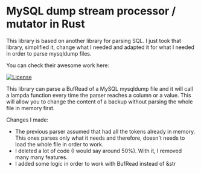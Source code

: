 # MySQL dump stream processor / mutator in Rust

This library is based on another library for parsing SQL. I just took that library, simplified it, change what I needed and adapted it for what I needed in order to parse mysqldump files.

You can check their awesome work here: [](https://github.com/andygrove/sqlparser-rs)

[![License](https://img.shields.io/badge/License-Apache%202.0-blue.svg)](https://opensource.org/licenses/Apache-2.0)

This library can parse a BufRead of a MySQL mysqldump file and it will call a lampda function every time the parser reaches a column or a value. This will allow you to change the content of a backup without parsing the whole file in memory first.

Changes I made:

 - The previous parser assumed that had all the tokens already in memory. This ones parses only what it needs and therefore, doesn't needs to load the whole file in order to work.
 - I deleted a lot of code (I would say around 50%). With it, I removed many many features.
 - I added some logic in order to work with BufRead instead of &str
